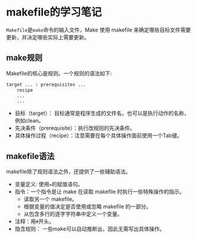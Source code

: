 # makefile的学习笔记

`Makefile`是`make`命令的输入文件，Make 使用 makefile 来确定哪些目标文件需要更新，并决定哪些实际上需要更新。

## make规则

Makefile的核心是规则。一个规则的语法如下:

```txt
target ... : prerequisites ...
    recipe
    ...
    ...
```

- 目标（target）： 目标通常是程序生成的文件名，也可以是执行动作的名称，例如clean。
- 先决条件（prerequisite）：执行改规则的先决条件。
- 具体操作过程（recipe）：注意需要在每个具体操作面前使用一个Tab键。

## makefile语法

makefile除了规则语法之外，还提供了一些辅助语法。

- 变量定义: 使用`=`的赋值语句。
- 指令：一个指令是让 make 在读取 makefile 时执行一些特殊操作的指示。
  - 读取另一个 makefile。
  - 根据变量的值决定是否使用或忽略 makefile 的一部分。
  - 从包含多行的逐字字符串中定义一个变量。
- 注释：用`#`开头。
- 隐含规则： 一些make可以自动推断出，因此无需写出具体操作。
